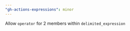 ```yaml
---
"gh-actions-expressions": minor
---
```


Allow `operator` for 2 members within `delimited_expression`
